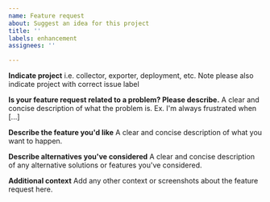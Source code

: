 ```yaml
---
name: Feature request
about: Suggest an idea for this project
title: ''
labels: enhancement
assignees: ''

---
```


**Indicate project**
i.e. collector, exporter, deployment, etc.
Note please also indicate project with correct issue label

**Is your feature request related to a problem? Please describe.**
A clear and concise description of what the problem is. Ex. I'm always frustrated when [...]

**Describe the feature you'd like**
A clear and concise description of what you want to happen.

**Describe alternatives you've considered**
A clear and concise description of any alternative solutions or features you've considered.

**Additional context**
Add any other context or screenshots about the feature request here.
